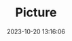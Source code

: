 ---
weight: 1
images:
- /images/edited/192.jpeg
title: Picture
date: 2023-10-20 13:16:06
tags: [luminarneo,work,ilce7m3,dog]
---